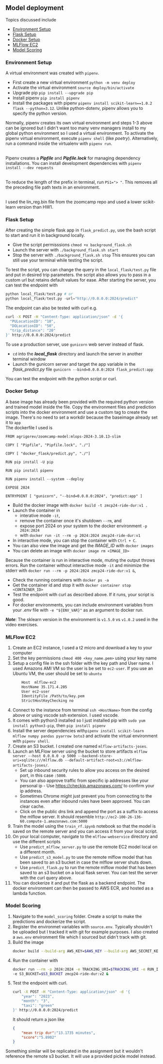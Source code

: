 ## Model deployment
Topics discussed include
- [Environment Setup](#environment-setup)
- [Flask Setup](#flask-setup)
- [Docker Setup](#docker-setup)
- [MLFlow EC2](#mlflow-ec2)
- [Model Scoring](#model-scoring)

### Environment Setup
A virtual environment was created with `pipenv`. 
- First create a new virtual environment `python -m venv deploy`
- Activate the virtual environment `source deploy/bin/activate`
- Upgrade pip `pip install --upgrade pip`
- Install pipenv `pip install pipenv`
- Install the packages with pipenv `pipenv install scikit-learn==1.0.2 flask --python=3.12`. Unlike python-dotenv, pipenv allows you to specify the python version.

Normally, pipenv creates its own virtual environment and steps 1-3 above can be ignored but I didn't want too many venv managers install to my global python environment so I used a virtual environment. To activate the pipenv virtual environment, execute `pipenv shell` (like *poetry*). Alternatively, run a command inside the virtualenv with `pipenv run`.<br><br>

Pipenv creates a ***Pipfile*** and ***Pipfile.lock*** for managing dependency installations. You can install development dependencies with `pipenv install --dev requests` <br><br>

To reduce the length of the prefix in terminal, run `PS1="> "`. This removes all the preceding file path texts in an environment. <br><br>

I used the lin_reg.bin file from the zoomcamp repo and used a lower scikit-learn version than HW1. 

### Flask Setup
After creating the simple flask app in `flask_predict.py`, use the bash script to start and run it in background locally. 
- Give the script permisssions `chmod +x background_flask.sh`
- Launch the server with `./background_flask.sh start`
- Stop the server with `./background_flask.sh stop`
This ensures you can still use your terminal while testing the script.

To test the script, you can change the query in the `local_flask/test.py` file and put in desired trip parameters. the script also allows you to pass in a custom url but retains default values for ease. After starting the server, you can test the endpoint with
```python
python local_flask/test.py # or
python local_flask/test.py -url="http://0.0.0.0:2024/predict"
```

The endpoint can also be tested with curl e.g.
```bash
curl -X POST -H "Content-Type: application/json" -d '{
  "PULocationID": "10",
  "DOLocationID": "50",
  "trip_distance": "20"
}' http://0.0.0.0:2024/predict
```

To use a production server, use `gunicorn` web server instead of flask.
- `cd` into the ***local_flask*** directory and launch the server in another terminal window
- Launch the gunicorn server and target the app variable in the *flask_predict.py* file `gunicorn --bind=0.0.0.0:2024 flask_predict:app`

You can test the endpoint with the python script or curl.

### Docker Setup
A base image has already been provided with the required python version and trained model inside the file. Copy the environment files and prediction scripts into the docker environment and use a custom tag to create the image. There's no need to set a workdir because the baseimage already set it to `app` <br>
The dockerfile I used is 
```docker
FROM agrigorev/zoomcamp-model:mlops-2024-3.10.13-slim

COPY [ "Pipfile", "Pipfile.lock", "./"]

COPY [ "docker_flask/predict.py", "./"]

RUN pip install -U pip

RUN pip install pipenv

RUN pipenv install --system --deploy

EXPOSE 2024

ENTRYPOINT [ "gunicorn", "--bind=0.0.0.0:2024", "predict:app" ]
```

- Build the docker image with `docker build -t zmcp24-ride-dur:v1 .`
- Launch the container in 
    - interative mode `-it`,
    - remove the container once it's shutdown `--rm`, and 
    - expose port 2024 on your system to the docker environment `-p 2024:2024`
    - with `docker run -it --rm -p 2024:2024 zmcp24-ride-dur:v1`
- In interactive mode, you can stop the container with `Ctrl + C`.
- You can also view the image and get the *IMAGE_ID* with `docker images`
- You can delete an image with `docker image rm <IMAGE_ID>`

Because the container is run in interactive mode, muting the output throws errors. Run the container without interactive mode `-it` and minimize the stderr with `docker run --rm -p 2024:2024 zmcp24-ride-dur:v1 &`, 
- Check the running containers with `docker ps -a`
- Get the container id and stop it with `docker container stop <CONTAINER_ID>`
- Test the endpoint with curl as described above. If it runs, your script is good.
- For docker environments, you can include environment variables from your *.env* file with `-e "${ENV_VAR}"` as an argument to docker run.

***Note***: The sklearn version in the environment is `v1.5.0` vs `v1.0.2` used in the video exercises.

### MLFlow EC2
1. Create an EC2 instance, I used a t2 micro and download a key to your computer
2. Set the key permissions `chmod 400 <key_name.pem>` using your key name
3. Setup a config file in the ssh folder with the key path and User name. I used Amazons AMI VM so the user is be set to `ec2-user`. If you use an Ubuntu VM, the user should be set to `ubuntu`
    ```bash
        Host  mlflow-ec2
        HostName 35.171.4.205
        User ec2-user
        IdentityFile /Path/to/key.pem
        StrictHostKeyChecking no
    ```
4. Connect to the instance from terminal `ssh <HostName>` from the config above or using vscode ssh extension. I used vscode.
5. It comes with python3 installed so I just installed pip with `sudo yum install python3-pip`, then `pip install pipenv`
6. Install the server dependencies with`pipenv install scikit-learn mlflow numpy pandas pyarrow boto3` and activate the virtual environment with `pipenv shell`.
7. Create an S3 bucket. I created one named `mlflow-artifacts-joses`.
8. Launch an MLFlow server using the bucket to store artifacts `mlflow server --host 0.0.0.0 -p 5000 --backend-store-uri=sqlite:///mlflow.db --default-artifact-root=s3://mlflow-artifacts-joses/`.
    - Set up inbound security rules to allow you access on the desired port, in this case `:5000`.
    - You can also approve traffic from specific ip addresses like your personal ip - Use https://checkip.amazonaws.com/ to confirm your ip address.
    - Sometimes Chrome might just prevent you from connecting to the instances even after inbound rules have been approved. You can clear cache.
    - Click on the public dns link and append the port as a suffix to access the mlflow server. It should resemble `http://ec2-100-26-136-60.compute-1.amazonaws.com:5000` 
9. Train the model using the `train_rf.ipynb` notebook so that the model is saved on the remote server and you can access it from your local script.
10. On your local computer, navigate to the `mlflow-webservice` directory and use the different scripts
    - Use `predict_mlflow_server.py` to use the remote EC2 model local on a different month.
    - Use `predict_s3_model.py` to use the remote mlflow model that has been saved to an s3 bucket in case the mlflow server shuts down.
    - Use `predict_flask.py` to run the remote mlflow model that has been saved to an s3 bucket on a local flask server. You can test the server with the curl query above.
11. You can dockerize it and put the flask as a backend endpoint. The docker environment can then be passed to AWS ECR, and hosted as a lambda function.


### Model Scoring
1. Navigate to the `model_scoring` folder. Create a script to make the predictions and dockerize the script.
2. Register the environmet variables with `source.env`. Typically shouldn't be uploaded but I tracked it with git for example purposes. I also created a `aws.env` environment file which I sourced but didn't track with git.
3. Build the image 
    ```bash
    docker build --build-arg AWS_KEY=$AWS_KEY --build-arg AWS_SECRET_KEY=$AWS_SECRET_KEY --build-arg AWS_REGION=$AWS_REGION -t zmcp24-ride-dur:v2 .
    ```
4. Run the container with 
    ```bash
    docker run --rm -p 2024:2024 -e TRACKING_URI=$TRACKING_URI -e RUN_ID=$RUN_ID \
    -e S3_BUCKET=$S3_BUCKET zmcp24-ride-dur:v2 &
    ```
5. Test the endpoint with curl.
    ```bash
    curl -X POST -H "Content-Type: application/json" -d '{
        "year": "2023",
        "month": "3",
        "taxi": "green" 
    }' http://0.0.0.0:2024/predict
    ```
    It should return a json like 
    ```json
    {
        "mean trip dur":"13.1735 minutes",
        "score":"5.8902"
    }
    ```
Something similar will be replicated in the assignment but it wouldn't reference the remote s3 bucket. It will use a provided pickle model instead.

















